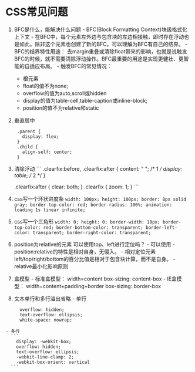 # CSS常见问题
  1. BFC是什么，能解决什么问题
    - BFC(Block Formatting Context)块级格式化上下文 
    - 在BFC中，每个元素左外边与包含块的左边相接触，即时存在浮动也是如此。除非这个元素也创建了新的BFC。可以理解为BFC有自己的结界。
    - BFC的结界特性用途： 去margin重叠或清除float带来的影响，也就是说触发BFC的时候，就不需要清除浮动操作。BFC最重要的用途是实现更健壮、更智能的自适应布局。
    - 触发BFC的常见情况：
      - <html>根元素
      - float的值不为none;
      - overflow的值为auto,scroll或hidden
      - display的值为table-cell,table-caption或inline-block;
      - position的值不为relative和static
  2. 垂直居中
     ```
      .parent {
        display: flex;
      }
      .child {
        align-self: center;
      }
     ``` 
  3. 清除浮动
    ```
      .clearfix:before,
      .clearfix:after {
        content: " ";
        /* 1 */
        display: table;
        /* 2 */
      }

      .clearfix:after {
        clear: both;
      }
      .clearfix {
        zoom: 1;
      }
    ``` 
  4. css写一个环状进度条
    ```
      width: 100px;
      height: 100px;
      border: 8px solid gray;
      border-top-color: red;
      border-radius: 100%;
      animation: loading 1s linear infinite;
    ``` 
  5. css写一个三角形
    ```
      width: 0;
      height: 0;
      border-width: 10px;
      border-top-color: red;
      border-bottom-color: transparent;
      border-left-color: transparent;
      border-right-color: transparent;
    ``` 
  6. position为relative的元素 可以使用top、left进行定位吗？
    - 可以使用
    - position:relative的特性是相对自身，无侵入。
    - 相对定位元素left/top/right/bottom的百分比值是相对于包含块计算，而不是自身。
    - relative最小化影响原则
  7. 盒模型
    - 标准盒模型： width=content  box-sizing: content-box
    - IE盒模型： width=content+padding+border  box-sizing: border-box
  8. 文本单行和多行溢出省略
    - 单行
      ```
        overflow: hidden;
        text-overflow: ellipsis;
        white-space: nowrap;
      ```   
    - 多行
      ```
        display: -webkit-box;
        overflow: hidden;
        text-overflow: ellipsis;
        -webkit-line-clamp: 2;
        -webkit-box-orient: vertical
      ``` 